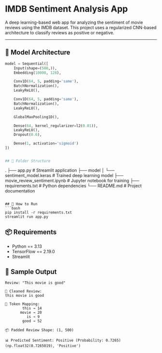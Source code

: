 # IMDB Sentiment Analysis App

A deep learning-based web app for analyzing the sentiment of movie reviews using the IMDB dataset. This project uses a regularized CNN-based architecture to classify reviews as positive or negative.

---

## 🧠 Model Architecture

```python
model = Sequential([
    Input(shape=(500,)),
    Embedding(10000, 128),

    Conv1D(64, 5, padding='same'),
    BatchNormalization(),
    LeakyReLU(),

    Conv1D(64, 5, padding='same'),
    BatchNormalization(),
    LeakyReLU(),

    GlobalMaxPooling1D(),

    Dense(64, kernel_regularizer=l2(0.01)),
    LeakyReLU(),
    Dropout(0.6),

    Dense(1, activation='sigmoid')
])


## 📁 Folder Structure
```
.
├── app.py                    # Streamlit application
├── model
│   └── sentiment_model.keras  # Trained deep learning model
├── movie_review_sentiment.ipynb  # Jupyter notebook for training
├── requirements.txt          # Python dependencies
└── README.md                 # Project documentation

```

## 🚀 How to Run
```bash
pip install -r requirements.txt
streamlit run app.py
```

## 📦 Requirements
- Python == 3.13
- TensorFlow == 2.19.0
- Streamlit

## 📝 Sample Output
```
Review: "This movie is good"

🧼 Cleaned Review:
this movie is good

🔎 Token Mapping:
        this → 14
       movie → 20
          is → 9
        good → 52

📦 Padded Review Shape: (1, 500)

📊 Predicted Sentiment: Positive (Probability: 0.7265)
(np.float32(0.7265019), 'Positive')

```